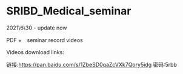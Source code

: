 # SRIBD_Medical_seminar
2021\6\30 - update now

PDF +　seminar record videos 

Videos download links: 

链接:https://pan.baidu.com/s/1ZbeSD0qaZcVXk7Qory5idg  密码:5rbb
